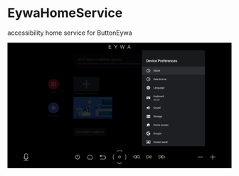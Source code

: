 # EywaHomeService
accessibility home service for ButtonEywa

![Farmers Market Finder Demo](EywaSec.gif)
